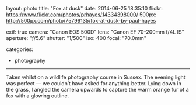 layout: photo
title: "Fox at dusk"
date: 2014-06-25 18:35:10
flickr: https://www.flickr.com/photos/prhayes/14334398000/
500px: http://500px.com/photo/75799135/fox-at-dusk-by-paul-hayes

exif: true
camera: "Canon EOS 500D"
lens: "Canon EF 70-200mm f/4L IS"
aperture: "ƒ/5.6"
shutter: "1/500"
iso: 400
focal: "70.0mm"

categories:
  - photography
---

Taken whilst on a wildlife photography course in Sussex. The evening light was perfect — we couldn’t have asked for anything better. Lying down in the grass, I angled the camera upwards to capture the warm orange fur of a fox with a glowing outline.
